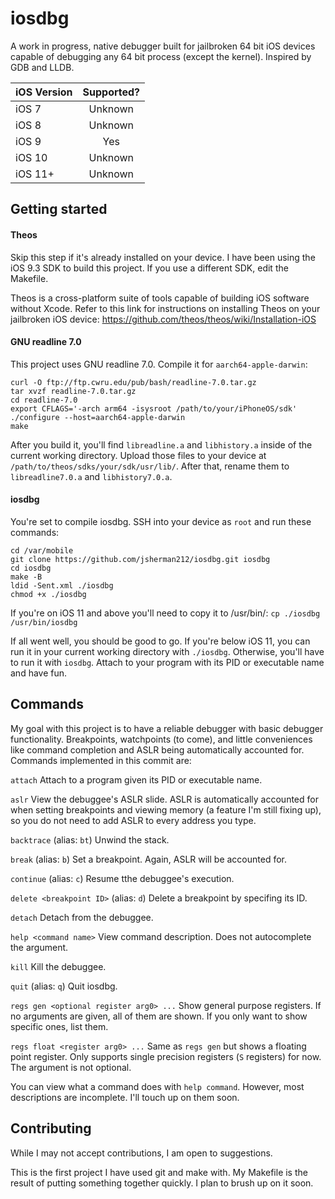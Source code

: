 # iosdbg

A work in progress, native debugger built for jailbroken 64 bit iOS devices capable of debugging any 64 bit process (except the kernel). Inspired by GDB and LLDB.

| iOS Version |	Supported? |
| ----------- |:---------: |
| iOS 7			| Unknown  |
| iOS 8			| Unknown  |
| iOS 9			| Yes	   |
| iOS 10		| Unknown  |
| iOS 11+		| Unknown  |

## Getting started

#### Theos
Skip this step if it's already installed on your device. I have been using the iOS 9.3 SDK to build this project. If you use a different SDK, edit the Makefile.

Theos is a cross-platform suite of tools capable of building iOS software without Xcode. Refer to this link for instructions on installing Theos on your jailbroken iOS device: https://github.com/theos/theos/wiki/Installation-iOS

#### GNU readline 7.0
This project uses GNU readline 7.0. Compile it for `aarch64-apple-darwin`:

```
curl -O ftp://ftp.cwru.edu/pub/bash/readline-7.0.tar.gz
tar xvzf readline-7.0.tar.gz
cd readline-7.0
export CFLAGS='-arch arm64 -isysroot /path/to/your/iPhoneOS/sdk'
./configure --host=aarch64-apple-darwin
make
```

After you build it, you'll find `libreadline.a` and `libhistory.a` inside of the current working directory. Upload those files to your device at `/path/to/theos/sdks/your/sdk/usr/lib/`. After that, rename them to `libreadline7.0.a` and `libhistory7.0.a`.

#### iosdbg
You're set to compile iosdbg. SSH into your device as `root` and run these commands:

```
cd /var/mobile
git clone https://github.com/jsherman212/iosdbg.git iosdbg
cd iosdbg
make -B
ldid -Sent.xml ./iosdbg
chmod +x ./iosdbg
```

If you're on iOS 11 and above you'll need to copy it to /usr/bin/:
`cp ./iosdbg /usr/bin/iosdbg`

If all went well, you should be good to go. If you're below iOS 11, you can run it in your current working directory with `./iosdbg`. Otherwise, you'll have to run it with `iosdbg`. Attach to your program with its PID or executable name and have fun.

## Commands
My goal with this project is to have a reliable debugger with basic debugger functionality. Breakpoints, watchpoints (to come), and little conveniences like command completion and ASLR being automatically accounted for. Commands implemented in this commit are:

`attach`
Attach to a program given its PID or executable name.

`aslr`
View the debuggee's ASLR slide. ASLR is automatically accounted for when setting breakpoints and viewing memory (a feature I'm still fixing up), so you do not need to add ASLR to every address you type.

`backtrace` (alias: `bt`)
Unwind the stack.

`break` (alias: `b`)
Set a breakpoint. Again, ASLR will be accounted for.

`continue` (alias: `c`)
Resume tthe debuggee's execution.

`delete <breakpoint ID>` (alias: `d`)
Delete a breakpoint by specifing its ID.

`detach`
Detach from the debuggee.

`help <command name>`
View command description. Does not autocomplete the argument.

`kill`
Kill the debuggee.

`quit` (alias: `q`)
Quit iosdbg.

`regs gen <optional register arg0> ...`
Show general purpose registers. If no arguments are given, all of them are shown. If you only want to show specific ones, list them.

`regs float <register arg0> ...`
Same as `regs gen` but shows a floating point register. Only supports single precision registers (`S` registers) for now. The argument is not optional.

You can view what a command does with `help command`. However, most descriptions are incomplete. I'll touch up on them soon.

## Contributing
While I may not accept contributions, I am open to suggestions.

This is the first project I have used git and make with. My Makefile is the result of putting something together quickly. I plan to brush up on it soon.
